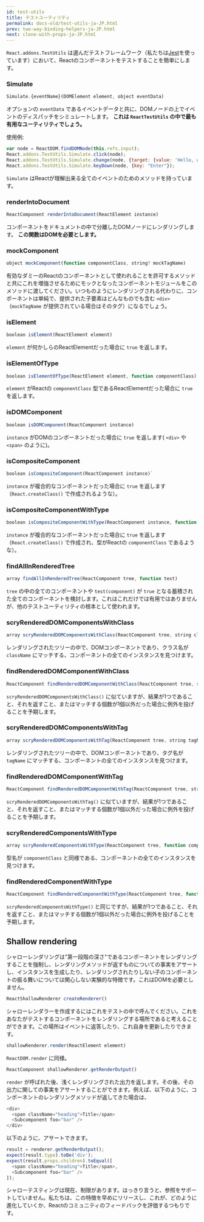 ```yaml
---
id: test-utils
title: テストユーティリティ
permalink: docs-old/test-utils-ja-JP.html
prev: two-way-binding-helpers-ja-JP.html
next: clone-with-props-ja-JP.html
---
```


`React.addons.TestUtils` は選んだテストフレームワーク（私たちは[Jest](https://facebook.github.io/jest/)を使っています）において、Reactのコンポーネントをテストすることを簡単にします。

### Simulate

```javascript
Simulate.{eventName}(DOMElement element, object eventData)
```

オプションの `eventData` であるイベントデータと共に、DOMノードの上でイベントのディスパッチをシミュレートします。 **これは `ReactTestUtils` の中で最も有用なユーティリティでしょう。**

使用例:

```javascript
var node = ReactDOM.findDOMNode(this.refs.input);
React.addons.TestUtils.Simulate.click(node);
React.addons.TestUtils.Simulate.change(node, {target: {value: 'Hello, world'}});
React.addons.TestUtils.Simulate.keyDown(node, {key: "Enter"});
```

`Simulate` はReactが理解出来る全てのイベントのためのメソッドを持っています。

### renderIntoDocument

```javascript
ReactComponent renderIntoDocument(ReactElement instance)
```

コンポーネントをドキュメントの中で分離したDOMノードにレンダリングします。 **この関数はDOMを必要とします。**


### mockComponent

```javascript
object mockComponent(function componentClass, string? mockTagName)
```

有効なダミーのReactのコンポーネントとして使われることを許可するメソッドと共にこれを増強させるためにモックとなったコンポーネントモジュールをこのメソッドに渡してください。いつものようにレンダリングされる代わりに、コンポーネントは単純で、提供された子要素はどんなものでも含む `<div>` （`mockTagName` が提供されている場合はそのタグ）になるでしょう。

### isElement

```javascript
boolean isElement(ReactElement element)
```

`element` が何かしらのReactElementだった場合に `true` を返します。

### isElementOfType

```javascript
boolean isElementOfType(ReactElement element, function componentClass)
```

`element` がReactの `componentClass` 型であるReactElementだった場合に `true` を返します。

### isDOMComponent

```javascript
boolean isDOMComponent(ReactComponent instance)
```

`instance` がDOMのコンポーネントだった場合に `true` を返します( `<div>` や `<span>` のように)。

### isCompositeComponent

```javascript
boolean isCompositeComponent(ReactComponent instance)`
```

`instance` が複合的なコンポーネントだった場合に `true` を返します（`React.createClass()` で作成されるような）。

### isCompositeComponentWithType

```javascript
boolean isCompositeComponentWithType(ReactComponent instance, function componentClass)
```

`instance` が複合的なコンポーネントだった場合に `true` を返します（`React.createClass()` で作成され、型がReactの `componentClass` であるような）。

### findAllInRenderedTree

```javascript
array findAllInRenderedTree(ReactComponent tree, function test)
```

`tree` の中の全てのコンポーネントや `test(component)` が `true` となる蓄積された全てのコンポーネントを検討します。これはこれだけでは有用ではありませんが、他のテストユーティリティの根本として使われます。

### scryRenderedDOMComponentsWithClass

```javascript
array scryRenderedDOMComponentsWithClass(ReactComponent tree, string className)
```

レンダリングされたツリーの中で、DOMコンポーネントであり、クラス名が `className` にマッチする、コンポーネントの全てのインスタンスを見つけます。

### findRenderedDOMComponentWithClass

```javascript
ReactComponent findRenderedDOMComponentWithClass(ReactComponent tree, string className)
```

`scryRenderedDOMComponentsWithClass()` に似ていますが、結果が1つであること、それを返すこと、またはマッチする個数が1個以外だった場合に例外を投げることを予期します。

### scryRenderedDOMComponentsWithTag

```javascript
array scryRenderedDOMComponentsWithTag(ReactComponent tree, string tagName)
```

レンダリングされたツリーの中で、DOMコンポーネントであり、タグ名が `tagName` にマッチする、コンポーネントの全てのインスタンスを見つけます。

### findRenderedDOMComponentWithTag

```javascript
ReactComponent findRenderedDOMComponentWithTag(ReactComponent tree, string tagName)
```

`scryRenderedDOMComponentsWithTag()` に似ていますが、結果が1つであること、それを返すこと、またはマッチする個数が1個以外だった場合に例外を投げることを予期します。

### scryRenderedComponentsWithType

```javascript
array scryRenderedComponentsWithType(ReactComponent tree, function componentClass)
```

型名が `componentClass` と同様である、コンポーネントの全てのインスタンスを見つけます。

### findRenderedComponentWithType

```javascript
ReactComponent findRenderedComponentWithType(ReactComponent tree, function componentClass)
```

`scryRenderedComponentsWithType()` と同じですが、結果が1つであること、それを返すこと、またはマッチする個数が1個以外だった場合に例外を投げることを予期します。

## Shallow rendering

シャローレンダリングは"第一段階の深さ"であるコンポーネントをレンダリングすることを強制し、レンダリングメソッドが返すものについての事実をアサートし、インスタンスを生成したり、レンダリングされたりしない子のコンポーネントの振る舞いについては関心しない実験的な特徴です。これはDOMを必要としません。

```javascript
ReactShallowRenderer createRenderer()
```

シャローレンダラーを作成するにはこれをテストの中で呼んでください。これをあなたがテストするコンポーネントをレンダリングする場所であると考えることができます。この場所はイベントに返答したり、これ自身を更新したりできます。

```javascript
shallowRenderer.render(ReactElement element)
```

`ReactDOM.render` に同様。

```javascript
ReactComponent shallowRenderer.getRenderOutput()
```

`render` が呼ばれた後、浅くレンダリングされた出力を返します。その後、その出力に関しての事実をアサートすることができます。例えば、以下のように、コンポーネントのレンダリングメソッドが返してきた場合は、

```javascript
<div>
  <span className="heading">Title</span>
  <Subcomponent foo="bar" />
</div>
```

以下のように、アサートできます。

```javascript
result = renderer.getRenderOutput();
expect(result.type).toBe('div');
expect(result.props.children).toEqual([
  <span className="heading">Title</span>,
  <Subcomponent foo="bar" />
]);
```

シャローテスティングは現在、制限があります。はっきり言うと、参照をサポートしていません。私たちは、この特徴を早めにリリースし、これが、どのように進化していくか、Reactのコミュニティのフィードバックを評価するつもりです。

